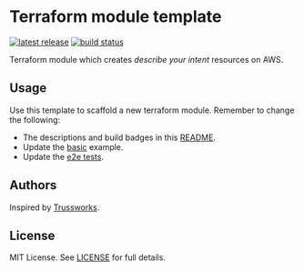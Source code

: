 # Terraform module template

[![latest release](https://img.shields.io/github/v/release/appsilon/terraform-module-template?style=flat-square)](https://github.com/appsilon/terraform-module-template/releases/latest)
[![build status](https://img.shields.io/github/workflow/status/appsilon/terraform-module-template/workflow?label=build&logo=github&style=flat-square)](https://github.com/appsilon/terraform-module-template/actions?query=workflow%3Atest)

Terraform module which creates *describe your intent* resources on AWS.

## Usage

Use this template to scaffold a new terraform module. Remember to change the following:

- The descriptions and build badges in this [README](README.md).
- Update the [basic](examples/simple) example.
- Update the [e2e tests](test/).

## Authors

Inspired by [Trussworks](https://github.com/trussworks/terraform-module-template).

## License

MIT License. See [LICENSE](LICENSE) for full details.

